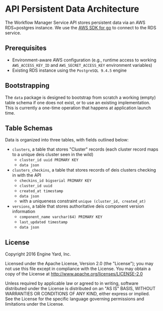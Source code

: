 # API Persistent Data Architecture

The Workflow Manager Service API stores persistent data via an AWS RDS+postgres instance. We use the [AWS SDK for go](https://github.com/aws/aws-sdk-go/wiki) to connect to the RDS service.

## Prerequisites

* Environment-aware AWS configuration (e.g., runtime access to working `AWS_ACCESS_KEY_ID` and `AWS_SECRET_ACCESS_KEY` environment variables)
* Existing RDS instance using the `PostgreSQL 9.4.5` engine

## Bootstrapping

The `data` package is designed to bootstrap from scratch a working (empty) table schema if one does not exist, or to use an existing implementation. This is currently a one-time operation that happens at application launch time.

## Table Schemas

Data is organized into three tables, with fields outlined below:

* `clusters`, a table that stores "Cluster" records (each cluster record maps to a unique deis cluster seen in the wild)
  * `cluster_id uuid PRIMARY KEY`
  * `data json`
* `clusters_checkins`, a table that stores records of deis clusters checking in with the API
  * `checkins_id bigserial PRIMARY KEY`
  * `cluster_id uuid`
  * `created_at timestamp`
  * `data json`
  * with a uniqueness constraint `unique (cluster_id, created_at)`
* `versions`, a table that stores authoritative deis component version information
  * `component_name varchar(64) PRIMARY KEY`
  * `last_updated timestamp`
  * `data json`

## License

Copyright 2016 Engine Yard, Inc.

Licensed under the Apache License, Version 2.0 (the "License"); you may not use this file except in compliance with the License. You may obtain a copy of the License at <http://www.apache.org/licenses/LICENSE-2.0>

Unless required by applicable law or agreed to in writing, software distributed under the License is distributed on an "AS IS" BASIS, WITHOUT WARRANTIES OR CONDITIONS OF ANY KIND, either express or implied. See the License for the specific language governing permissions and limitations under the License.
